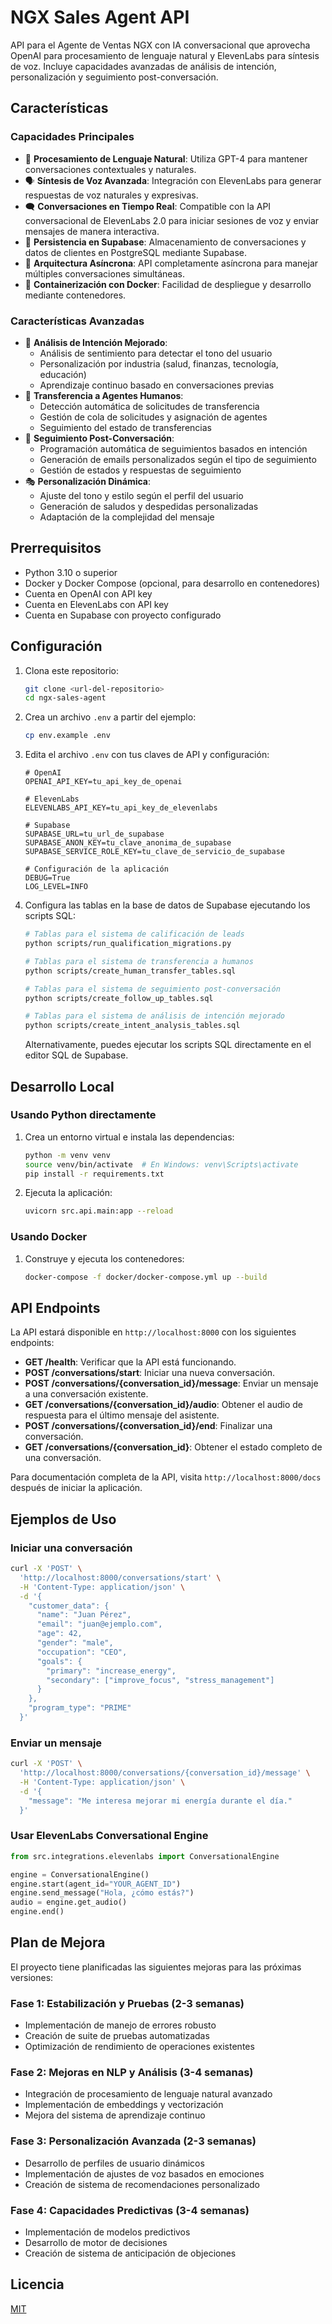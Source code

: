 # NGX Sales Agent API

API para el Agente de Ventas NGX con IA conversacional que aprovecha OpenAI para procesamiento de lenguaje natural y ElevenLabs para síntesis de voz. Incluye capacidades avanzadas de análisis de intención, personalización y seguimiento post-conversación.

## Características

### Capacidades Principales
- 🧠 **Procesamiento de Lenguaje Natural**: Utiliza GPT-4 para mantener conversaciones contextuales y naturales.
- 🗣️ **Síntesis de Voz Avanzada**: Integración con ElevenLabs para generar respuestas de voz naturales y expresivas.
- 🗨️ **Conversaciones en Tiempo Real**: Compatible con la API conversacional de
  ElevenLabs 2.0 para iniciar sesiones de voz y enviar mensajes de manera
  interactiva.
- 💾 **Persistencia en Supabase**: Almacenamiento de conversaciones y datos de clientes en PostgreSQL mediante Supabase.
- 🔄 **Arquitectura Asíncrona**: API completamente asíncrona para manejar múltiples conversaciones simultáneas.
- 🚀 **Containerización con Docker**: Facilidad de despliegue y desarrollo mediante contenedores.

### Características Avanzadas
- 🎯 **Análisis de Intención Mejorado**: 
  - Análisis de sentimiento para detectar el tono del usuario
  - Personalización por industria (salud, finanzas, tecnología, educación)
  - Aprendizaje continuo basado en conversaciones previas
- 👤 **Transferencia a Agentes Humanos**: 
  - Detección automática de solicitudes de transferencia
  - Gestión de cola de solicitudes y asignación de agentes
  - Seguimiento del estado de transferencias
- 📅 **Seguimiento Post-Conversación**: 
  - Programación automática de seguimientos basados en intención
  - Generación de emails personalizados según el tipo de seguimiento
  - Gestión de estados y respuestas de seguimiento
- 🎭 **Personalización Dinámica**: 
  - Ajuste del tono y estilo según el perfil del usuario
  - Generación de saludos y despedidas personalizadas
  - Adaptación de la complejidad del mensaje

## Prerrequisitos

- Python 3.10 o superior
- Docker y Docker Compose (opcional, para desarrollo en contenedores)
- Cuenta en OpenAI con API key
- Cuenta en ElevenLabs con API key
- Cuenta en Supabase con proyecto configurado

## Configuración

1. Clona este repositorio:
   ```bash
   git clone <url-del-repositorio>
   cd ngx-sales-agent
   ```

2. Crea un archivo `.env` a partir del ejemplo:
   ```bash
   cp env.example .env
   ```

3. Edita el archivo `.env` con tus claves de API y configuración:
   ```
   # OpenAI
   OPENAI_API_KEY=tu_api_key_de_openai
   
   # ElevenLabs
   ELEVENLABS_API_KEY=tu_api_key_de_elevenlabs
   
   # Supabase
   SUPABASE_URL=tu_url_de_supabase
   SUPABASE_ANON_KEY=tu_clave_anonima_de_supabase
   SUPABASE_SERVICE_ROLE_KEY=tu_clave_de_servicio_de_supabase
   
   # Configuración de la aplicación
   DEBUG=True
   LOG_LEVEL=INFO
   ```

4. Configura las tablas en la base de datos de Supabase ejecutando los scripts SQL:
   ```bash
   # Tablas para el sistema de calificación de leads
   python scripts/run_qualification_migrations.py
   
   # Tablas para el sistema de transferencia a humanos
   python scripts/create_human_transfer_tables.sql
   
   # Tablas para el sistema de seguimiento post-conversación
   python scripts/create_follow_up_tables.sql
   
   # Tablas para el sistema de análisis de intención mejorado
   python scripts/create_intent_analysis_tables.sql
   ```
   
   Alternativamente, puedes ejecutar los scripts SQL directamente en el editor SQL de Supabase.

## Desarrollo Local

### Usando Python directamente

1. Crea un entorno virtual e instala las dependencias:
   ```bash
   python -m venv venv
   source venv/bin/activate  # En Windows: venv\Scripts\activate
   pip install -r requirements.txt
   ```

2. Ejecuta la aplicación:
   ```bash
   uvicorn src.api.main:app --reload
   ```

### Usando Docker

1. Construye y ejecuta los contenedores:
   ```bash
   docker-compose -f docker/docker-compose.yml up --build
   ```

## API Endpoints

La API estará disponible en `http://localhost:8000` con los siguientes endpoints:

- **GET /health**: Verificar que la API está funcionando.
- **POST /conversations/start**: Iniciar una nueva conversación.
- **POST /conversations/{conversation_id}/message**: Enviar un mensaje a una conversación existente.
- **GET /conversations/{conversation_id}/audio**: Obtener el audio de respuesta para el último mensaje del asistente.
- **POST /conversations/{conversation_id}/end**: Finalizar una conversación.
- **GET /conversations/{conversation_id}**: Obtener el estado completo de una conversación.

Para documentación completa de la API, visita `http://localhost:8000/docs` después de iniciar la aplicación.

## Ejemplos de Uso

### Iniciar una conversación

```bash
curl -X 'POST' \
  'http://localhost:8000/conversations/start' \
  -H 'Content-Type: application/json' \
  -d '{
    "customer_data": {
      "name": "Juan Pérez",
      "email": "juan@ejemplo.com",
      "age": 42,
      "gender": "male",
      "occupation": "CEO",
      "goals": {
        "primary": "increase_energy",
        "secondary": ["improve_focus", "stress_management"]
      }
    },
    "program_type": "PRIME"
  }'
```

### Enviar un mensaje

```bash
curl -X 'POST' \
  'http://localhost:8000/conversations/{conversation_id}/message' \
  -H 'Content-Type: application/json' \
  -d '{
    "message": "Me interesa mejorar mi energía durante el día."
  }'
```

### Usar ElevenLabs Conversational Engine

```python
from src.integrations.elevenlabs import ConversationalEngine

engine = ConversationalEngine()
engine.start(agent_id="YOUR_AGENT_ID")
engine.send_message("Hola, ¿cómo estás?")
audio = engine.get_audio()
engine.end()
```

## Plan de Mejora

El proyecto tiene planificadas las siguientes mejoras para las próximas versiones:

### Fase 1: Estabilización y Pruebas (2-3 semanas)
- Implementación de manejo de errores robusto
- Creación de suite de pruebas automatizadas
- Optimización de rendimiento de operaciones existentes

### Fase 2: Mejoras en NLP y Análisis (3-4 semanas)
- Integración de procesamiento de lenguaje natural avanzado
- Implementación de embeddings y vectorización
- Mejora del sistema de aprendizaje continuo

### Fase 3: Personalización Avanzada (2-3 semanas)
- Desarrollo de perfiles de usuario dinámicos
- Implementación de ajustes de voz basados en emociones
- Creación de sistema de recomendaciones personalizado

### Fase 4: Capacidades Predictivas (3-4 semanas)
- Implementación de modelos predictivos
- Desarrollo de motor de decisiones
- Creación de sistema de anticipación de objeciones

## Licencia

[MIT](LICENSE) 